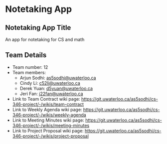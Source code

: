# Notetaking App

## Notetaking App Title
An app for notetaking for CS and math

## Team Details
* Team number: 12
* Team members:
    * Arjun Sodhi: as5sodhi@uwaterloo.ca
    * Cindy Li: c52li@uwaterloo.ca
    * Derek Yuan: d5yuan@uwaterloo.ca
    * Jeri Fan: j22fan@uwaterloo.ca
* Link to Team Contract wiki page: https://git.uwaterloo.ca/as5sodhi/cs-346-project/-/wikis/team-contract
* Link to Weekly Agenda wiki page: https://git.uwaterloo.ca/as5sodhi/cs-346-project/-/wikis/weekly-agenda
* Link to Meeting Minutes wiki page: https://git.uwaterloo.ca/as5sodhi/cs-346-project/-/wikis/meeting-minutes
* Link to Project Proposal wiki page: https://git.uwaterloo.ca/as5sodhi/cs-346-project/-/wikis/project-proposal